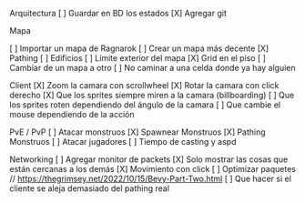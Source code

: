 Arquitectura
[ ] Guardar en BD los estados
[X] Agregar git

Mapa

[ ] Importar un mapa de Ragnarok
[ ] Crear un mapa más decente
[X] Pathing
[ ] Edificios
[ ] Límite exterior del mapa
[X] Grid en el piso 
[ ] Cambiar de un mapa a otro
[ ] No caminar a una celda donde ya hay alguien 

Client
[X] Zoom la camara con scrollwheel
[X] Rotar la camara con click derecho
[X] Que los sprites siempre miren a la camara (billboarding)
[ ] Que los sprites roten dependiendo del ángulo de la camara
[ ] Que cambie el mouse dependiendo de la acción

PvE / PvP
[ ] Atacar monstruos
[X] Spawnear Monstruos 
[X] Pathing Monstruos 
[ ] Atacar jugadores
[ ] Tiempo de casting y aspd

Networking
[ ] Agregar monitor de packets
[X] Solo mostrar las cosas que están cercanas a los demás
[X] Movimiento con click
[ ] Optimizar paquetes // https://thegrimsey.net/2022/10/15/Bevy-Part-Two.html
[ ] Que hacer si el cliente se aleja demasiado del pathing real